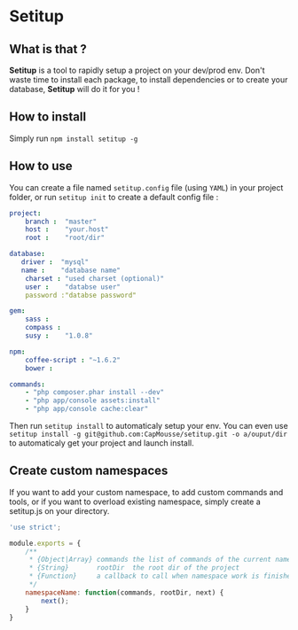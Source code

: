 # Setitup

## What is that ?

**Setitup** is a tool to rapidly setup a project on your dev/prod env. Don't waste time to install each package, to install dependencies or to create your database, **Setitup** will do it for you !

## How to install

Simply run `npm install setitup -g`

## How to use

You can create a file named `setitup.config` file (using `YAML`) in your project folder, or run `setitup init` to create a default config file :

```yaml
project:
    branch :  "master"
    host :    "your.host"
    root :    "root/dir"

database:
   driver :  "mysql"
   name :    "database name"
    charset : "used charset (optional)"
    user :    "databse user"
    password :"databse password"

gem:
    sass :
    compass :
    susy :    "1.0.8"

npm:
    coffee-script : "~1.6.2"
    bower :

commands:
    - "php composer.phar install --dev"
    - "php app/console assets:install"
    - "php app/console cache:clear"
```

Then run `setitup install` to automaticaly setup your env. You can even use `setitup install -g git@github.com:CapMousse/setitup.git -o a/ouput/dir` to automaticaly get your project and launch install.

## Create custom namespaces

If you want to add your custom namespace, to add custom commands and tools, or if you want to overload existing namespace, simply create a setitup.js on your directory.

```javascript
'use strict';

module.exports = {
    /**
     * {Object|Array} commands the list of commands of the current namespace
     * {String}       rootDir  the root dir of the project
     * {Function}     a callback to call when namespace work is finished
     */
    namespaceName: function(commands, rootDir, next) {
        next();
    }
}
```

